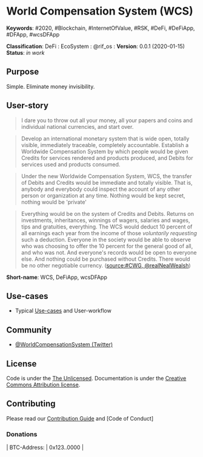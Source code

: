 # World Compensation System (WCS)
__Keywords__: #2020, #Blockchain, #InternetOfValue, #RSK, #DeFi, #DeFiApp, #DFApp, #wcsDFApp

__Classification__: DeFi : EcoSystem : @rif_os :
__Version__: 0.0.1 (2020-01-15)
__Status__: *in work*

## Purpose

Simple. Eliminate money invisibility.

## User-story

> I dare you to throw out all your money, all your papers and coins and individual national currencies, and start over.

> Develop an international monetary system that is wide open, totally visible, immediately traceable, completely accountable.
> Establish a Worldwide Compensation System by which people would be given Credits for services rendered and products produced, and Debits for services used and products consumed.

> Under the new Worldwide Compensation System, WCS, the transfer of Debits and Credits would be immediate and totally visible.
> That is, anybody and everybody could inspect the account of any other person or organization at any time.
> Nothing would be kept secret, nothing would be 'private'

> Everything would be on the system of Credits and Debits.
> Returns on investments, inheritances, winnings of wagers, salaries and wages, tips and gratuities, everything.
> The WCS would deduct 10 percent of all earnings each year from the income of those *voluntarily requesting* such a deduction.
> Everyone in the society would be able to observe who was choosing to offer the 10 percent for the general good of all, and who was not.
> And everyone's records would be open to everyone else.
> And nothing could be purchased without Credits.
> There would be no other negotiable currency. ([source:#CWG, @realNealWealsh](http://ISBN))

__Short-name__: WCS, DeFiApp, wcsDFApp

## Use-cases

- Typical [Use-cases](requirements/USECASES.md) and User-workflow

## Community
- [@WorldCompensationSystem (Twitter)](https://twitter.com/WorldCompensationSystem)

## License
Code is under the [The Unlicensed](LICENSE).
Documentation is under the [Creative Commons Attribution license](https://creativecommons.org/licenses/by/4.0/).

## Contributing
Please read our [Contribution Guide](CONTRIBUTING.md) and [Code of Conduct]

### Donations
| BTC-Address: | 0x123..0000 | 


